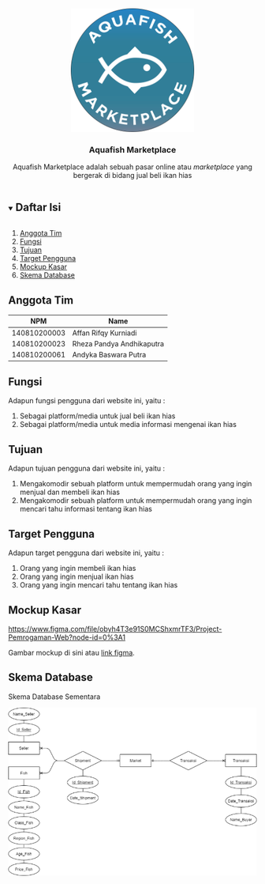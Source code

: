 <!-- Logo Proyek -->
<br />
<p align="center">
  <a href="https://github.com/github_username/repo_name">
    <img src="logo1.png" alt="Logo" width="250" height="250">
  </a>

  <h3 align="center">Aquafish Marketplace</h3>

  <p align="center">
    Aquafish Marketplace adalah sebuah pasar online atau <i>marketplace</i> yang bergerak di bidang jual beli ikan hias
  </p>
</p>

<!-- Daftar Isi -->
<details open="open">
  <summary><h2 style="display: inline-block">Daftar Isi</h2></summary>
  <ol>
    <li><a href="#anggota-tim">Anggota Tim</a></li>
    <li><a href="#fungsi">Fungsi</a></li>
    <li><a href="#tujuan">Tujuan</a></li>
    <li><a href="#target-pengguna">Target Pengguna</a></li>
    <li><a href="#mockup-kasar">Mockup Kasar</a></li>
    <li><a href="#skema-database">Skema Database</a></li>
  </ol>
</details>

<!-- Anggota Tim -->
## Anggota Tim
| NPM           | Name        |
| ------------- |-------------|
| 140810200003  | Affan Rifqy Kurniadi    |
| 140810200023  | Rheza Pandya Andhikaputra    |
| 140810200061  | Andyka Baswara Putra   |

<!-- Fungsi -->
## Fungsi

Adapun fungsi pengguna dari website ini, yaitu :
1. Sebagai platform/media untuk jual beli ikan hias
2. Sebagai platform/media untuk media informasi mengenai ikan hias

<!-- Tujuan -->
## Tujuan

Adapun tujuan pengguna dari website ini, yaitu :
1. Mengakomodir sebuah platform untuk mempermudah orang yang ingin menjual dan membeli ikan hias
2. Mengakomodir sebuah platform untuk mempermudah orang yang ingin mencari tahu informasi tentang ikan hias

<!-- Target Pengguna -->
## Target Pengguna

Adapun target pengguna dari website ini, yaitu :
1. Orang yang ingin membeli ikan hias
2. Orang yang ingin menjual ikan hias
3. Orang yang ingin mencari tahu tentang ikan hias

<!-- Mockup Kasar -->
## Mockup Kasar
https://www.figma.com/file/obyh4T3e91S0MCShxmrTF3/Project-Pemrogaman-Web?node-id=0%3A1


Gambar mockup di sini atau [link figma](https://figma.com/).

<!-- Skema Database -->
## Skema Database

<p>Skema Database Sementara</p>
<img src="ERD sementara.png" alt="erd" width="650">
